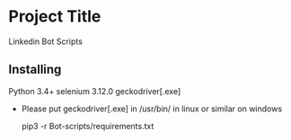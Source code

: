 # Project Title

Linkedin Bot Scripts

## Installing

 Python 3.4+
 selenium 3.12.0
 geckodriver[.exe]
 
 * Please put geckodriver[.exe] in /usr/bin/ in linux or similar on windows

	pip3 -r Bot-scripts/requirements.txt
 



